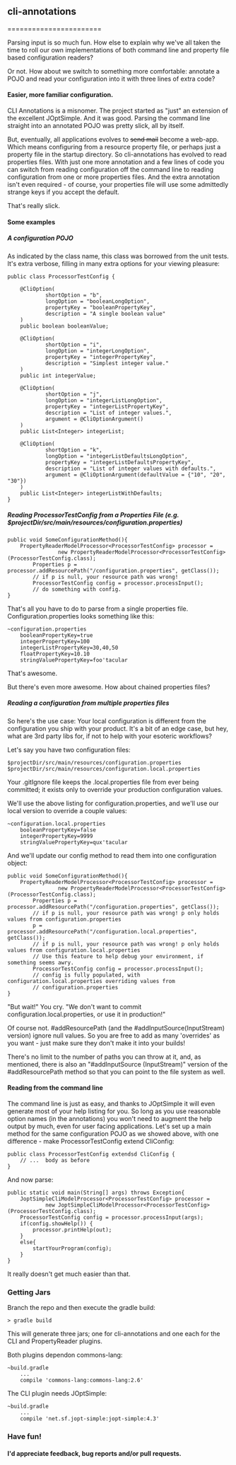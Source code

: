 ## cli-annotations
=======================

Parsing input is so much fun. How else to explain why we've all taken the time to roll our own implementations of
both command line and property file based configuration readers?

Or not. How about we switch to something more comfortable: annotate a POJO and read your configuration into it with
three lines of extra code?

#### Easier, more familiar configuration.
CLI Annotations is a misnomer. The project started as "just" an extension of the excellent JOptSimple. And it was good.
Parsing the command line straight into an annotated POJO was pretty slick, all by itself.

But, eventually, all applications evolves to <del>send mail</del> become a web-app. Which means
configuring from a resource property file, or perhaps just a property file in the startup directory. So
cli-annotations has evolved to read properties files. With just one more annotation and a few lines of code you can
switch from reading configuration off the command line to reading configuration from one or more properties files.
And the extra annotation isn't even required - of course, your properties file will use some admittedly strange keys
if you accept the default.

That's really slick.

#### Some examples

##### A configuration POJO

As indicated by the class name, this class was borrowed from the unit tests. It's extra verbose,
filling in many extra options for your viewing pleasure:

    public class ProcessorTestConfig {

        @CliOption(
                shortOption = "b",
                longOption = "booleanLongOption",
                propertyKey = "booleanPropertyKey",
                description = "A single boolean value"
        )
        public boolean booleanValue;

        @CliOption(
                shortOption = "i",
                longOption = "integerLongOption",
                propertyKey = "integerPropertyKey",
                description = "Simplest integer value."
        )
        public int integerValue;

        @CliOption(
                shortOption = "j",
                longOption = "integerListLongOption",
                propertyKey = "integerListPropertyKey",
                description = "List of integer values.",
                argument = @CliOptionArgument()
        )
        public List<Integer> integerList;

        @CliOption(
                shortOption = "k",
                longOption = "integerListDefaultsLongOption",
                propertyKey = "integerListDefaultsPropertyKey",
                description = "List of integer values with defaults.",
                argument = @CliOptionArgument(defaultValue = {"10", "20", "30"})
        )
        public List<Integer> integerListWithDefaults;
    }


##### Reading ProcessorTestConfig from a Properties File (e.g. $projectDir/src/main/resources/configuration.properties)

    public void SomeConfigurationMethod(){
        PropertyReaderModelProcessor<ProcessorTestConfig> processor =
                    new PropertyReaderModelProcessor<ProcessorTestConfig>(ProcessorTestConfig.class);
            Properties p = processor.addResourcePath("/configuration.properties", getClass());
            // if p is null, your resource path was wrong!
            ProcessorTestConfig config = processor.processInput();
            // do something with config.
    }

That's all you have to do to parse from a single properties file. Configuration.properties looks something like this:

    ~configuration.properties
        booleanPropertyKey=true
        integerPropertyKey=100
        integerListPropertyKey=30,40,50
        floatPropertyKey=10.10
        stringValuePropertyKey=foo'tacular


That's awesome.

But there's even more awesome. How about chained properties files?

##### Reading a configuration from multiple properties files

So here's the use case: Your local configuration is different from the configuration you ship with your product. It's
 a bit of an edge case, but hey, what are 3rd party libs for, if not to help with your esoteric workflows?

Let's say you have two configuration files:

    $projectDir/src/main/resources/configuration.properties
    $projectDir/src/main/resources/configuration.local.properties

Your .gitIgnore file keeps the .local.properties file from ever being committed; it exists only to override your
production configuration values.

We'll use the above listing for configuration.properties, and we'll use our local version to override a couple values:

    ~configuration.local.properties
        booleanPropertyKey=false
        integerPropertyKey=9999
        stringValuePropertyKey=qux'tacular

And we'll update our config method to read them into one configuration object:

    public void SomeConfigurationMethod(){
        PropertyReaderModelProcessor<ProcessorTestConfig> processor =
                    new PropertyReaderModelProcessor<ProcessorTestConfig>(ProcessorTestConfig.class);
            Properties p = processor.addResourcePath("/configuration.properties", getClass());
            // if p is null, your resource path was wrong! p only holds values from configuration.properties
            p = processor.addResourcePath("/configuration.local.properties", getClass());
            // if p is null, your resource path was wrong! p only holds values from configuration.local.properties
            // Use this feature to help debug your environment, if something seems awry.
            ProcessorTestConfig config = processor.processInput();
            // config is fully populated, with configuration.local.properties overriding values from
            // configuration.properties
    }


"But wait!" You cry. "We don't want to commit configuration.local.properties, or use it in production!"

Of course not. #addResourcePath (and the #addInputSource(InputStream) version) ignore null values. So you are
 free to add as many 'overrides' as you want - just make sure they don't make it into your builds!

There's no limit to the number of paths you can throw at it, and, as mentioned, there is also an "#addInputSource
(InputStream)" version of the #addResourcePath method so that you can point to the file system as well.


#### Reading from the command line

The command line is just as easy, and thanks to JOptSimple it will even generate most of your help listing for you.
So long as you use reasonable option names (in the annotations) you won't need to augment the help output by much,
even for user facing applications. Let's set up a main method for the same configuration POJO as we showed above,
with one difference - make ProcessorTestConfig extend CliConfig:

    public class ProcessorTestConfig extendsd CliConfig {
        // ...  body as before
    }

And now parse:

    public static void main(String[] args) throws Exception{
        JoptSimpleCliModelProcessor<ProcessorTestConfig> processor =
                new JoptSimpleCliModelProcessor<ProcessorTestConfig>(ProcessorTestConfig.class);
        ProcessorTestConfig config = processor.processInput(args);
        if(config.showHelp()) {
            processor.printHelp(out);
        }
        else{
            startYourProgram(config);
        }
    }

It really doesn't get much easier than that.


### Getting Jars

Branch the repo and then execute the gradle build:

    > gradle build

This will generate three jars; one for cli-annotations and one each for the CLI and PropertyReader plugins.

Both plugins dependon commons-lang:

    ~build.gradle
        ...
        compile 'commons-lang:commons-lang:2.6'

The CLI plugin needs JOptSimple:

    ~build.gradle
        ...
        compile 'net.sf.jopt-simple:jopt-simple:4.3'


### Have fun!




#### I'd appreciate feedback, bug reports and/or pull requests.